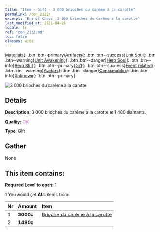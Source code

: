 ```yaml
---
title: "Item - Gift - 3 000 brioches du carême à la carotte"
permalink: /con_2122/
excerpt: "Era of Chaos  3 000 brioches du carême à la carotte"
last_modified_at: 2021-04-26
locale: fr
ref: "con_2122.md"
toc: false
classes: wide
---
```

 [Materials](/ItemsFR/){: .btn .btn--primary}[Artifacts](/ItemsFR/Artifacts/){: .btn .btn--success}[Unit Soul](/ItemsFR/UnitSoul/){: .btn .btn--warning}[Unit Awakening](/ItemsFR/UnitAwakening/){: .btn .btn--danger}[Hero Soul](/ItemsFR/HeroSoul/){: .btn .btn--info}[Hero Skill](/ItemsFR/HeroSkill/){: .btn .btn--primary}[Gift](/ItemsFR/Gift/){: .btn .btn--success}[Event related](/ItemsFR/Events/){: .btn .btn--warning}[Avatars](/ItemsFR/Avatars/){: .btn .btn--danger}[Consumables](/ItemsFR/Consumables/){: .btn .btn--info}[Unknown](/ItemsFR/Unknown/){: .btn .btn--primary}

 ![3 000 brioches du carême à la carotte](/images/t/i_907589.png)

## Détails
 **Description:** 3 000 brioches du carême à la carotte et 1 480 diamants.

 **Quality:** <span style="color: #DA70D6">OK</span>

 **Type:** Gift

## Gather

  None

## This item contains:

 **Required Level to open:** 1

 1 You would get **ALL** items  from:

  | Nr | Amount |     Item    |
  |:---|:-------|:------------|
  | 1 |  **3000x** | [Brioche du carême à la carotte](/ItemsFR/con_2119/) |  | 
  | 2 |  **1480x** | <i class="fas fa-gem"/> |  | 
